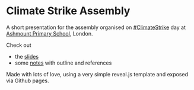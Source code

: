 # Climate Strike Assembly

A short presentation for the assembly organised on [#ClimateStrike](https://globalclimatestrike.net/) day at [Ashmount Primary School](http://www.ashmountprimaryschool.co.uk/), London.

Check out

- the [slides](./slides/)
- some [notes](./docs/notes.md) with outline and references

Made with lots of love, using a very simple reveal.js template and exposed via Github pages.
